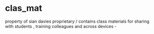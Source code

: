 # clas_mat
property of sian davies proprietary / contains class materials for sharing with students , training colleagues and across devices - 
